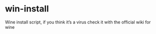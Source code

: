 # win-install
Wine install script, if you think it’s a virus check it with the official wiki for wine
